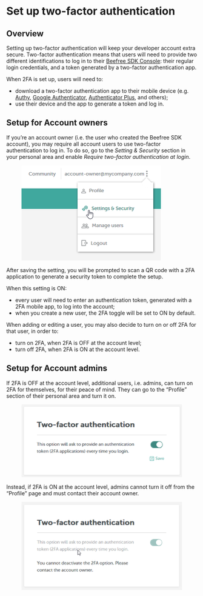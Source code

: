 # Set up two-factor authentication

## Overview <a href="#overview" id="overview"></a>

Setting up two-factor authentication will keep your developer account extra secure. Two-factor authentication means that users will need to provide two different identifications to log in to their [Beefree SDK Console](https://developers.beefree.io/): their regular login credentials, and a token generated by a two-factor authentication app.

When 2FA is set up, users will need to:

* download a two-factor authentication app to their mobile device (e.g. [Authy](https://dam.beefree.io/authy), [Google Authenticator](https://dam.beefree.io/googleauth), [Authenticator Plus](https://dam.beefree.io/authplus), and others);
* use their device and the app to generate a token and log in.

## Setup for Account owners <a href="#setup-for-account-owners" id="setup-for-account-owners"></a>

If you’re an account owner (i.e. the user who created the Beefree SDK account), you may require all account users to use two-factor authentication to log in. To do so, go to the _Setting & Security_ section in your personal area and enable _Require two-factor authentication at login_.

<figure><img src="../../.gitbook/assets/settings-and-security.png" alt=""><figcaption></figcaption></figure>

After saving the setting, you will be prompted to scan a QR code with a 2FA application to generate a security token to complete the setup.

When this setting is ON:

* every user will need to enter an authentication token, generated with a 2FA mobile app, to log into the account;
* when you create a new user, the 2FA toggle will be set to ON by default.

When adding or editing a user, you may also decide to turn on or off 2FA for that user, in order to:

* turn on 2FA, when 2FA is OFF at the account level;
* turn off 2FA, when 2FA is ON at the account level.

## Setup for Account admins <a href="#setup-for-account-admins" id="setup-for-account-admins"></a>

If 2FA is OFF at the account level, additional users, i.e. admins, can turn on 2FA for themselves, for their peace of mind. They can go to the “Profile” section of their personal area and turn it on.

<figure><img src="../../.gitbook/assets/2fa_users_on.png" alt=""><figcaption></figcaption></figure>

Instead, if 2FA is ON at the account level, admins cannot turn it off from the “Profile” page and must contact their account owner.

<figure><img src="../../.gitbook/assets/2Xfa-on-account-for-users.png" alt=""><figcaption></figcaption></figure>
